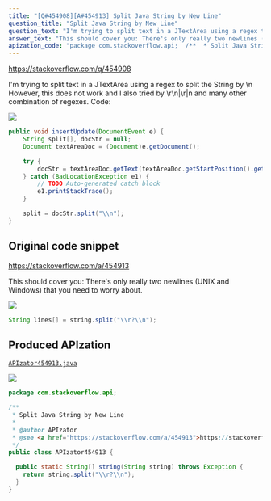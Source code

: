 ```yaml
---
title: "[Q#454908][A#454913] Split Java String by New Line"
question_title: "Split Java String by New Line"
question_text: "I'm trying to split text in a JTextArea using a regex to split the String by \\n However, this does not work and I also tried by \\r\\n|\\r|n and many other combination of regexes. Code:"
answer_text: "This should cover you: There's only really two newlines (UNIX and Windows) that you need to worry about."
apization_code: "package com.stackoverflow.api;  /**  * Split Java String by New Line  *  * @author APIzator  * @see <a href=\"https://stackoverflow.com/a/454913\">https://stackoverflow.com/a/454913</a>  */ public class APIzator454913 {    public static String[] string(String string) throws Exception {     return string.split(\"\\\\r?\\\\n\");   } }"
---
```


https://stackoverflow.com/q/454908

I&#x27;m trying to split text in a JTextArea using a regex to split the String by \n However, this does not work and I also tried by \r\n|\r|n and many other combination of regexes.
Code:


<div class="code-logo"><img src="/stackoverflow.png" /></div>

```java
public void insertUpdate(DocumentEvent e) {
    String split[], docStr = null;
    Document textAreaDoc = (Document)e.getDocument();

    try {
        docStr = textAreaDoc.getText(textAreaDoc.getStartPosition().getOffset(), textAreaDoc.getEndPosition().getOffset());
    } catch (BadLocationException e1) {
        // TODO Auto-generated catch block
        e1.printStackTrace();
    }

    split = docStr.split("\\n");
}
```


## Original code snippet

https://stackoverflow.com/a/454913

This should cover you:
There&#x27;s only really two newlines (UNIX and Windows) that you need to worry about.

<div class="code-logo"><img src="/stackoverflow.png" /></div>

```java
String lines[] = string.split("\\r?\\n");
```

## Produced APIzation

[`APIzator454913.java`](https://github.com/pasqualesalza/apization/raw/main/data/search/APIzator454913.java)

<div class="code-logo"><img src="/apizator.png" /></div>

```java
package com.stackoverflow.api;

/**
 * Split Java String by New Line
 *
 * @author APIzator
 * @see <a href="https://stackoverflow.com/a/454913">https://stackoverflow.com/a/454913</a>
 */
public class APIzator454913 {

  public static String[] string(String string) throws Exception {
    return string.split("\\r?\\n");
  }
}

```